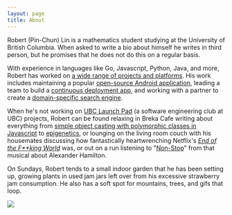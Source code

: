 ```yaml
---
layout: page
title: About
---
```


Robert (Pin-Chun) Lin is a mathematics student studying at the University of British Columbia. When asked to write a bio about himself he writes in third person, but he promises that he does not do this on a regular basis.

With experience in languages like Go, Javascript, Python, Java, and more, Robert has worked on [a wide range of projects and platforms](https://bobheadxi.github.io/projects/). His work includes maintaining a popular [open-source Android application](https://bobheadxi.github.io/r-android-appstore/), leading a team to build a [continuous deployment app](https://bobheadxi.github.io/inertia/), and working with a partner to create a [domain-specific search engine](https://bobheadxi.github.io/sleuth/).

When he's not working on [UBC Launch Pad](https://github.com/ubclaunchpad) (a software engineering club at UBC) projects, Robert can be found relaxing in Breka Cafe writing about everything from [simple object casting with polymorphic classes in Javascript](https://bobheadxi.github.io/object-casting-in-javascript/) to [epigenetics](https://bobheadxi.github.io/unique-sequences/), or lounging on the living room couch with his housemates discussing how fantastically heartwrenching Netflix's [*End of the F\*\*king World*](http://www.imdb.com/title/tt6257970/) was, or out on a run listening to "[Non-Stop](https://www.youtube.com/watch?v=q9iLfPP4Ps8)" from that musical about Alexander Hamilton.

On Sundays, Robert tends to a small indoor garden that he has been setting up, growing plants in used jam jars left over from his excessive strawberry jam consumption. He also has a soft spot for mountains, trees, and gifs that loop.

<img src="https://68.media.tumblr.com/f951837326bdcfd98d3c2cead3a1f04b/tumblr_p6rtkzXYNX1rg86u5o1_1280.gif" >
